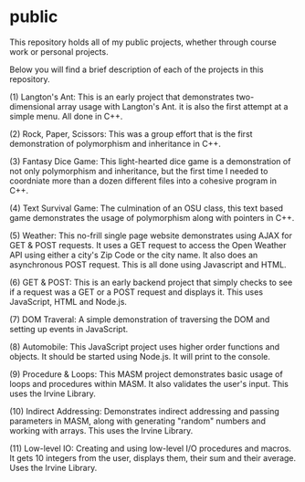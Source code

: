 # public

This repository holds all of my public projects, whether through course work or personal projects.

Below you will find a brief description of each of the projects in this repository.  

(1) Langton's Ant: This is an early project that demonstrates two-dimensional array usage with Langton's Ant.
                   it is also the first attempt at a simple menu. All done in C++.  
                  
(2) Rock, Paper, Scissors: This was a group effort that is the first demonstration of polymorphism and inheritance in C++.

(3) Fantasy Dice Game: This light-hearted dice game is a demonstration of not only polymorphism and inheritance, but
                       the first time I needed to coordniate more than a dozen different files into a cohesive program in C++.
                       
(4) Text Survival Game: The culmination of an OSU class, this text based game demonstrates the usage of polymorphism 
                        along with pointers in C++.                   
                        
(5) Weather: This no-frill single page website demonstrates using AJAX for GET & POST requests.  It uses a GET request to
             access the Open Weather API using either a city's Zip Code or the city name.  It also does an asynchronous 
             POST request.  This is all done using Javascript and HTML.
        
(6) GET & POST: This is an early backend project that simply checks to see if a request was a GET or a POST request and displays it. 
                This uses JavaScript, HTML and Node.js.  

(7) DOM Traveral: A simple demonstration of traversing the DOM and setting up events in JavaScript. 

(8) Automobile: This JavaScript project uses higher order functions and objects.  It should be started using Node.js.  It will print to the console.  

(9) Procedure & Loops: This MASM project demonstrates basic usage of loops and
procedures within MASM. It also validates the user's input.  This uses the Irvine Library.  

(10) Indirect Addressing: Demonstrates indirect addressing and passing parameters in MASM, along with generating "random" numbers and working with arrays.  This uses the Irvine Library.

(11) Low-level IO: Creating and using low-level I/O procedures and macros. It gets 10 integers from the user, displays them, their sum and their average. Uses the Irvine Library. 
             

